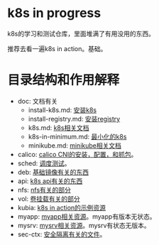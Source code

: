# k8s in progress

k8s的学习和测试仓库，里面堆满了有用没用的东西。

推荐去看一遍k8s in action。基础。

# 目录结构和作用解释

* doc: 文档有关
  * install-k8s.md: [安装k8s](doc/install-k8s.md)
  * install-registry.md: [安装registry](doc/install-registry.md)
  * k8s.md: [k8s相关文档](doc/k8s.md)
  * k8s-in-minimum.md: [最小化的k8s](doc/k8s-in-minimum.md)
  * minikube.md: [minikube相关文档](doc/minikube.md)
* calico: [calico CNI的安装，配置，和抓包](calico/README.md)。
* sched: [调度测试](sched/README.md)。
* deb: [基础镜像有关的东西](deb/)
* api: [k8s api有关的东西](api/)
* nfs: [nfs有关的部分](nfs/)
* vol: [卷挂载有关的部分](vol/)
* kubia: [k8s in action的示例资源](kubia/)
* myapp: [myapp相关资源](myapp/)。myapp有版本无状态。
* mysrv: [mysrv相关资源](mysrv/)。mysrv有状态无版本。
* sec-ctx: [安全隔离有关的文件](sec-ctx/)。

